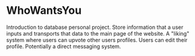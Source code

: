 # WhoWantsYou
Introduction to database personal project.
Store information that a user inputs and transports that data to the main page of the website.
A "liking" system where users can upvote other users profiles.
Users can edit their profile.
Potentially a direct messaging system.
